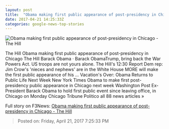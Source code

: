 ```yaml
---
layout: post
title:  "Obama making first public appearance of post-presidency in Chicago - The Hill"
date: 2017-04-21 14:25:33Z
categories: google-news-top-stories
---
```


![Obama making first public appearance of post-presidency in Chicago - The Hill](http://thehill.com/sites/default/files/obamabarack_101816vsj5.jpg)

The Hill Obama making first public appearance of post-presidency in Chicago The Hill Barack Obama · Barack ObamaTrump, bring back the War Powers Act. US troops are not yours alone. The Hill's 12:30 Report Dem rep: Jim Crow's 'nieces and nephews' are in the White House MORE will make the first public appearance of his ... Vacation's Over: Obama Returns to Public Life Next Week New York Times Obama to make first post-presidency public appearance in Chicago next week Washington Post Ex-President Barack Obama to hold first public event since leaving office, in Chicago on Monday Chicago Tribune Politico all 88 news articles »


Full story on F3News: [Obama making first public appearance of post-presidency in Chicago - The Hill](http://www.f3nws.com/n/JTc43D)

> Posted on: Friday, April 21, 2017 7:25:33 PM
